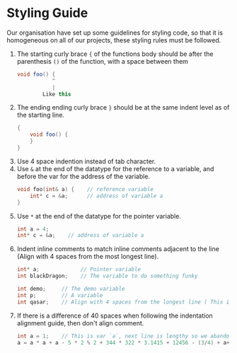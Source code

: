 # Styling Guide
Our organisation have set up some guidelines for styling code, so that it is homogeneous on all of our projects, these styling rules must be followed.

1. The starting curly brace `{` of the functions body should be after the parenthesis `()` of the function, with a space between them
    ```java
    void foo() {
               ^
               |
            Like this
    ```
2. The ending ending curly brace `}` should be at the same indent level as of the starting line.
    ```java
    {
        void foo() {
        }
    }
    ```
3. Use 4 space indention instead of tab character.
4. Use `&` at the end of the datatype for the reference to a variable, and before the var for the address of the variable.
   ```cpp
   void foo(int& a) {    // reference variable
       int* c = &a;      // address of variable a
   }
   ```
5. Use `*` at the end of the datatype for the pointer variable.
   ```cpp
   int a = 4;
   int* c = &a;    // address of variable a
   ```
6. Indent inline comments to match inline comments adjacent to the line (Align with 4 spaces from the most longest line).
   ```cpp
   int* a;             // Pointer variable
   int blackDragon;    // The variable to do something funky

   int demo;     // The demo variable
   int p;        // A variable
   int qasar;    // Align with 4 spaces from the longest line ( This is the longest)
   ```
7. If there is a difference of 40 spaces when following the indentation alignment guide, then don't align comment.
   ```cpp
   int a = 1;    // This is var `a`, next line is lengthy so we abandon the alignment guide.
   a = a * a + a - 5 * 2 % 2 + 344 * 322 * 3.1415 + 12456 - (3/4) + a++ - a-- + ++a;    // This is lengthy formula.
   ```
